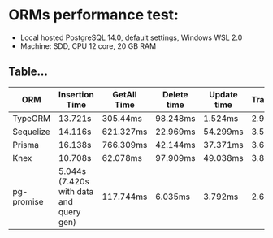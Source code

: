 # ORMs performance test:


- Local hosted PostgreSQL 14.0, default settings, Windows WSL 2.0
- Machine: SDD, CPU 12 core, 20 GB RAM
## Table... 
| ORM  | Insertion Time | GetAll Time | Delete time | Update time | Transaction | Query |
| ------------- | ------------- | ------------- | ------------- | ------------- | ------------- | ------------- |
| TypeORM  | 13.721s | 305.44ms | 98.248ms | 1.524ms | 2.939s | 505.046ms |
| Sequelize| 14.116s | 621.327ms | 22.969ms | 54.299ms | 3.592s | 4.784s |
| Prisma | 16.138s | 766.309ms | 42.144ms | 37.371ms | 3.616s | 1.634s |
| Knex | 10.708s | 62.078ms | 97.909ms | 49.038ms | 3.858s | 451.569ms |
| pg-promise | 5.044s (7.420s with data and query gen) | 117.744ms | 6.035ms | 3.792ms | 2.685s | 407.743ms |

